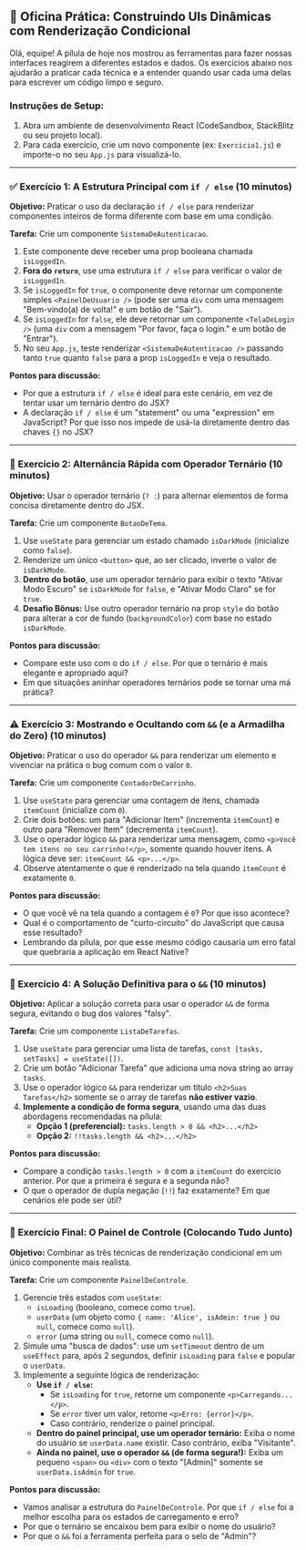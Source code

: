 ## 🚀 **Oficina Prática: Construindo UIs Dinâmicas com Renderização Condicional**

Olá, equipe! A pílula de hoje nos mostrou as ferramentas para fazer nossas interfaces reagirem a diferentes estados e dados. Os exercícios abaixo nos ajudarão a praticar cada técnica e a entender quando usar cada uma delas para escrever um código limpo e seguro.

### **Instruções de Setup:**

1.  Abra um ambiente de desenvolvimento React (CodeSandbox, StackBlitz ou seu projeto local).
2.  Para cada exercício, crie um novo componente (ex: `Exercicio1.js`) e importe-o no seu `App.js` para visualizá-lo.

---

### **✅ Exercício 1: A Estrutura Principal com `if / else` (10 minutos)**

**Objetivo:** Praticar o uso da declaração `if / else` para renderizar componentes inteiros de forma diferente com base em uma condição.

**Tarefa:** Crie um componente `SistemaDeAutenticacao`.
1.  Este componente deve receber uma prop booleana chamada `isLoggedIn`.
2.  **Fora do `return`**, use uma estrutura `if / else` para verificar o valor de `isLoggedIn`.
3.  Se `isLoggedIn` for `true`, o componente deve retornar um componente simples `<PainelDeUsuario />` (pode ser uma `div` com uma mensagem "Bem-vindo(a) de volta!" e um botão de "Sair").
4.  Se `isLoggedIn` for `false`, ele deve retornar um componente `<TelaDeLogin />` (uma `div` com a mensagem "Por favor, faça o login." e um botão de "Entrar").
5.  No seu `App.js`, teste renderizar `<SistemaDeAutenticacao />` passando tanto `true` quanto `false` para a prop `isLoggedIn` e veja o resultado.

**Pontos para discussão:**
* Por que a estrutura `if / else` é ideal para este cenário, em vez de tentar usar um ternário dentro do JSX?
* A declaração `if / else` é um "statement" ou uma "expression" em JavaScript? Por que isso nos impede de usá-la diretamente dentro das chaves `{}` no JSX?

---

### **🔁 Exercício 2: Alternância Rápida com Operador Ternário (10 minutos)**

**Objetivo:** Usar o operador ternário (`? :`) para alternar elementos de forma concisa diretamente dentro do JSX.

**Tarefa:** Crie um componente `BotaoDeTema`.
1.  Use `useState` para gerenciar um estado chamado `isDarkMode` (inicialize como `false`).
2.  Renderize um único `<button>` que, ao ser clicado, inverte o valor de `isDarkMode`.
3.  **Dentro do botão**, use um operador ternário para exibir o texto "Ativar Modo Escuro" se `isDarkMode` for `false`, e "Ativar Modo Claro" se for `true`.
4.  **Desafio Bônus:** Use outro operador ternário na prop `style` do botão para alterar a cor de fundo (`backgroundColor`) com base no estado `isDarkMode`.

**Pontos para discussão:**
* Compare este uso com o do `if / else`. Por que o ternário é mais elegante e apropriado aqui?
* Em que situações aninhar operadores ternários pode se tornar uma má prática?

---

### **⚠️ Exercício 3: Mostrando e Ocultando com `&&` (e a Armadilha do Zero) (10 minutos)**

**Objetivo:** Praticar o uso do operador `&&` para renderizar um elemento e vivenciar na prática o bug comum com o valor `0`.

**Tarefa:** Crie um componente `ContadorDeCarrinho`.
1.  Use `useState` para gerenciar uma contagem de itens, chamada `itemCount` (inicialize com `0`).
2.  Crie dois botões: um para "Adicionar Item" (incrementa `itemCount`) e outro para "Remover Item" (decrementa `itemCount`).
3.  Use o operador lógico `&&` para renderizar uma mensagem, como `<p>Você tem itens no seu carrinho!</p>`, somente quando houver itens. A lógica deve ser: `itemCount && <p>...</p>`.
4.  Observe atentamente o que é renderizado na tela quando `itemCount` é exatamente `0`.

**Pontos para discussão:**
* O que você vê na tela quando a contagem é `0`? Por que isso acontece?
* Qual é o comportamento de "curto-circuito" do JavaScript que causa esse resultado?
* Lembrando da pílula, por que esse mesmo código causaria um erro fatal que quebraria a aplicação em React Native?

---

### **🛑 Exercício 4: A Solução Definitiva para o `&&` (10 minutos)**

**Objetivo:** Aplicar a solução correta para usar o operador `&&` de forma segura, evitando o bug dos valores "falsy".

**Tarefa:** Crie um componente `ListaDeTarefas`.
1.  Use `useState` para gerenciar uma lista de tarefas, `const [tasks, setTasks] = useState([])`.
2.  Crie um botão "Adicionar Tarefa" que adiciona uma nova string ao array `tasks`.
3.  Use o operador lógico `&&` para renderizar um título `<h2>Suas Tarefas</h2>` somente se o array de tarefas **não estiver vazio**.
4.  **Implemente a condição de forma segura**, usando uma das duas abordagens recomendadas na pílula:
    * **Opção 1 (preferencial):** `tasks.length > 0 && <h2>...</h2>`
    * **Opção 2:** `!!tasks.length && <h2>...</h2>`

**Pontos para discussão:**
* Compare a condição `tasks.length > 0` com a `itemCount` do exercício anterior. Por que a primeira é segura e a segunda não?
* O que o operador de dupla negação (`!!`) faz exatamente? Em que cenários ele pode ser útil?

---

### **🧠 Exercício Final: O Painel de Controle (Colocando Tudo Junto)**

**Objetivo:** Combinar as três técnicas de renderização condicional em um único componente mais realista.

**Tarefa:** Crie um componente `PainelDeControle`.
1.  Gerencie três estados com `useState`:
    * `isLoading` (booleano, comece como `true`).
    * `userData` (um objeto como `{ name: 'Alice', isAdmin: true }` ou `null`, comece como `null`).
    * `error` (uma string ou `null`, comece como `null`).
2.  Simule uma "busca de dados": use um `setTimeout` dentro de um `useEffect` para, após 2 segundos, definir `isLoading` para `false` e popular o `userData`.
3.  Implemente a seguinte lógica de renderização:
    * **Use `if / else`:**
        * Se `isLoading` for `true`, retorne um componente `<p>Carregando...</p>`.
        * Se `error` tiver um valor, retorne `<p>Erro: {error}</p>`.
        * Caso contrário, renderize o painel principal.
    * **Dentro do painel principal, use um operador ternário:** Exiba o nome do usuário se `userData.name` existir. Caso contrário, exiba "Visitante".
    * **Ainda no painel, use o operador `&&` (de forma segura!):** Exiba um pequeno `<span>` ou `<div>` com o texto "[Admin]" somente se `userData.isAdmin` for `true`.

**Pontos para discussão:**
* Vamos analisar a estrutura do `PainelDeControle`. Por que `if / else` foi a melhor escolha para os estados de carregamento e erro?
* Por que o ternário se encaixou bem para exibir o nome do usuário?
* Por que o `&&` foi a ferramenta perfeita para o selo de "Admin"?
